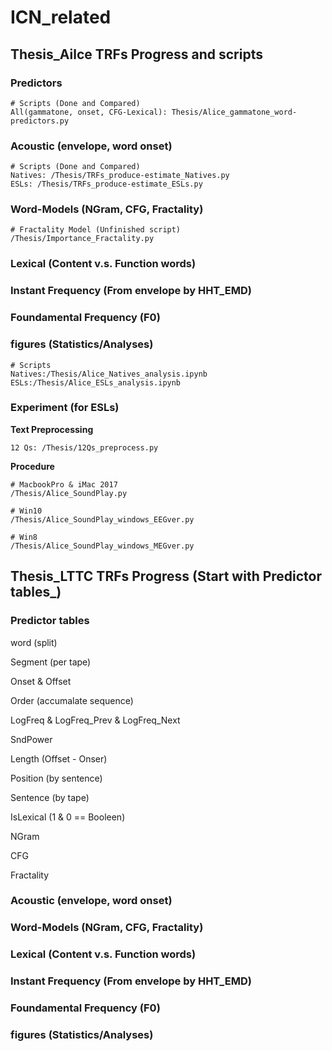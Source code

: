 # ICN_related

## Thesis_Ailce TRFs Progress and scripts

### Predictors
```
# Scripts (Done and Compared)
All(gammatone, onset, CFG-Lexical): Thesis/Alice_gammatone_word-predictors.py
```
### Acoustic (envelope, word onset)
```
# Scripts (Done and Compared)
Natives: /Thesis/TRFs_produce-estimate_Natives.py
ESLs: /Thesis/TRFs_produce-estimate_ESLs.py
```

### Word-Models (NGram, CFG, Fractality)
```
# Fractality Model (Unfinished script)
/Thesis/Importance_Fractality.py
```

### Lexical (Content v.s. Function words)

### Instant Frequency (From envelope by HHT_EMD)

### Foundamental Frequency (F0)

### figures (Statistics/Analyses)
```
# Scripts
Natives:/Thesis/Alice_Natives_analysis.ipynb
ESLs:/Thesis/Alice_ESLs_analysis.ipynb
```
### Experiment (for ESLs)
**Text Preprocessing**
```
12 Qs: /Thesis/12Qs_preprocess.py
```
**Procedure**
```
# MacbookPro & iMac 2017
/Thesis/Alice_SoundPlay.py

# Win10
/Thesis/Alice_SoundPlay_windows_EEGver.py

# Win8
/Thesis/Alice_SoundPlay_windows_MEGver.py
```





## Thesis_LTTC TRFs Progress (Start with Predictor tables_)

### Predictor tables
word (split)

Segment (per tape)

Onset & Offset

Order (accumalate sequence)

LogFreq & LogFreq_Prev & LogFreq_Next

SndPower

Length (Offset - Onser)

Position (by sentence)

Sentence (by tape)

IsLexical (1 & 0 == Booleen)

NGram

CFG

Fractality

### Acoustic (envelope, word onset)

### Word-Models (NGram, CFG, Fractality)

### Lexical (Content v.s. Function words)

### Instant Frequency (From envelope by HHT_EMD)

### Foundamental Frequency (F0)

### figures (Statistics/Analyses)
